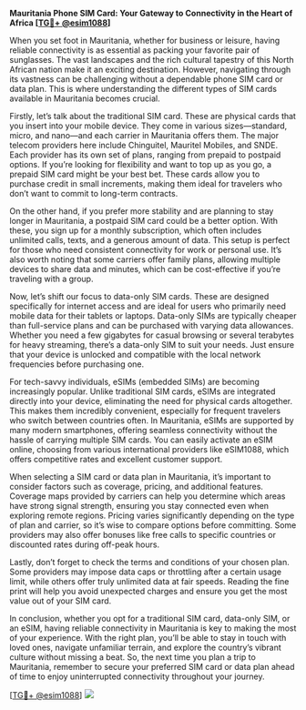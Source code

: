 **Mauritania Phone SIM Card: Your Gateway to Connectivity in the Heart of Africa [[TG💪+ @esim1088](https://t.me/s/esim1088)]**

When you set foot in Mauritania, whether for business or leisure, having reliable connectivity is as essential as packing your favorite pair of sunglasses. The vast landscapes and the rich cultural tapestry of this North African nation make it an exciting destination. However, navigating through its vastness can be challenging without a dependable phone SIM card or data plan. This is where understanding the different types of SIM cards available in Mauritania becomes crucial.

Firstly, let’s talk about the traditional SIM card. These are physical cards that you insert into your mobile device. They come in various sizes—standard, micro, and nano—and each carrier in Mauritania offers them. The major telecom providers here include Chinguitel, Mauritel Mobiles, and SNDE. Each provider has its own set of plans, ranging from prepaid to postpaid options. If you’re looking for flexibility and want to top up as you go, a prepaid SIM card might be your best bet. These cards allow you to purchase credit in small increments, making them ideal for travelers who don’t want to commit to long-term contracts.

On the other hand, if you prefer more stability and are planning to stay longer in Mauritania, a postpaid SIM card could be a better option. With these, you sign up for a monthly subscription, which often includes unlimited calls, texts, and a generous amount of data. This setup is perfect for those who need consistent connectivity for work or personal use. It’s also worth noting that some carriers offer family plans, allowing multiple devices to share data and minutes, which can be cost-effective if you’re traveling with a group.

Now, let’s shift our focus to data-only SIM cards. These are designed specifically for internet access and are ideal for users who primarily need mobile data for their tablets or laptops. Data-only SIMs are typically cheaper than full-service plans and can be purchased with varying data allowances. Whether you need a few gigabytes for casual browsing or several terabytes for heavy streaming, there’s a data-only SIM to suit your needs. Just ensure that your device is unlocked and compatible with the local network frequencies before purchasing one.

For tech-savvy individuals, eSIMs (embedded SIMs) are becoming increasingly popular. Unlike traditional SIM cards, eSIMs are integrated directly into your device, eliminating the need for physical cards altogether. This makes them incredibly convenient, especially for frequent travelers who switch between countries often. In Mauritania, eSIMs are supported by many modern smartphones, offering seamless connectivity without the hassle of carrying multiple SIM cards. You can easily activate an eSIM online, choosing from various international providers like eSIM1088, which offers competitive rates and excellent customer support.

When selecting a SIM card or data plan in Mauritania, it’s important to consider factors such as coverage, pricing, and additional features. Coverage maps provided by carriers can help you determine which areas have strong signal strength, ensuring you stay connected even when exploring remote regions. Pricing varies significantly depending on the type of plan and carrier, so it’s wise to compare options before committing. Some providers may also offer bonuses like free calls to specific countries or discounted rates during off-peak hours.

Lastly, don’t forget to check the terms and conditions of your chosen plan. Some providers may impose data caps or throttling after a certain usage limit, while others offer truly unlimited data at fair speeds. Reading the fine print will help you avoid unexpected charges and ensure you get the most value out of your SIM card.

In conclusion, whether you opt for a traditional SIM card, data-only SIM, or an eSIM, having reliable connectivity in Mauritania is key to making the most of your experience. With the right plan, you’ll be able to stay in touch with loved ones, navigate unfamiliar terrain, and explore the country’s vibrant culture without missing a beat. So, the next time you plan a trip to Mauritania, remember to secure your preferred SIM card or data plan ahead of time to enjoy uninterrupted connectivity throughout your journey.

[[TG💪+ @esim1088](https://t.me/s/esim1088)] ![](https://i.postimg.cc/Y0z9fWf4/image.png)